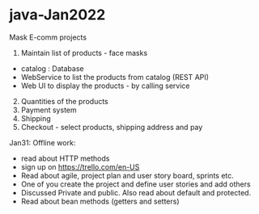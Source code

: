 # java-Jan2022
Mask E-comm projects

1. Maintain list of products - face masks
  - catalog : Database
  - WebService to list the products from catalog (REST API)
  - Web UI to display the products - by calling service
2. Quantities of the products
3. Payment system
4. Shipping
5. Checkout - select products, shipping address and pay


Jan31:
Offline work: 
  - read about HTTP methods 
  - sign up on https://trello.com/en-US
  - Read about agile, project plan and user story board, sprints etc.
  - One of you create the project and define user stories and add others
  - Discussed Private and public. Also read about default and protected.
  - Read about bean methods (getters and setters)